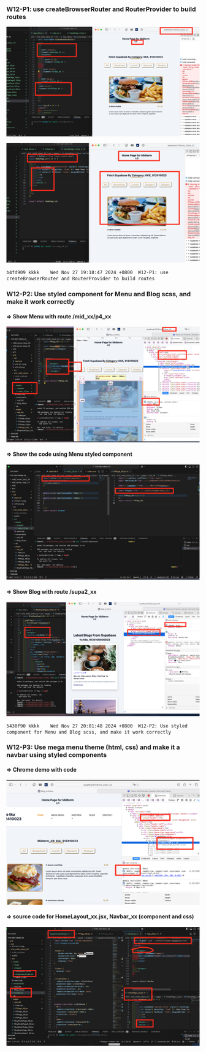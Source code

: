 ### W12-P1: use createBrowserRouter and RouterProvider to build routes
 
![](w12-p1.png)

![](w12-p1-1.png)
 
```
b4fd909 kkkk    Wed Nov 27 19:18:47 2024 +0800  W12-P1: use createBrowserRouter and RouterProvider to build routes
```


### W12-P2: Use styled component for Menu and Blog scss, and make it work correctly
 
#### => Show Menu with route /mid_xx/p4_xx
 
![](w12-p2-1.png)
 
#### => Show the code using Menu styled component
 
![](w12-p2-2.png)
 
#### => Show Blog with route /supa2_xx
 
![](w12-p2-3.png)
 
```
5430f90 kkkk    Wed Nov 27 20:01:48 2024 +0800  W12-P2: Use styled component for Menu and Blog scss, and make it work correctly
```


### W12-P3: Use mega menu theme (html, css) and make it a navbar using styled components
 
#### => Chrome demo with code
 
![](w12-p3-1.png)
 
#### => source code for HomeLayout_xx.jsx, Navbar_xx (component and css)
 
![](w12-p3-2.png)
 
```

```